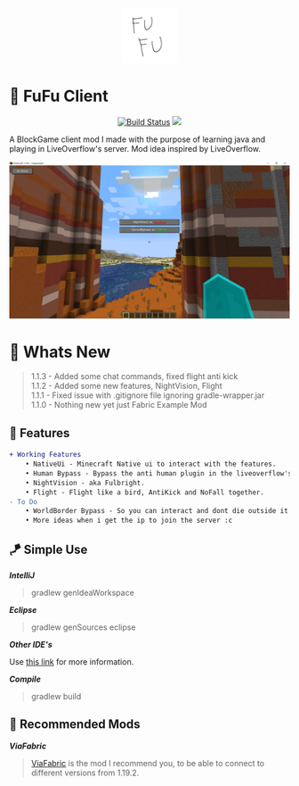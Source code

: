 <center><img style="height: 100px;" src="src/main/resources/assets/fufuclient/fufu.png"></center>


# 🎡 FuFu Client

<center>

[![Build Status](https://github.com/IMXNOOBX/FuFuClient/workflows/build/badge.svg?branch=main)](https://github.com/IMXNOOBX/FuFuClient/actions) <img src="https://img.shields.io/badge/minecraft-1.19.2-green.svg?style=flat&logo=github"></center>

A BlockGame client mod I made with the purpose of learning java and playing in LiveOverflow's server. Mod idea inspired by LiveOverflow.

<img src=".github/1.1.1.png">

# 📣 Whats New

> 1.1.3 - Added some chat commands, fixed flight anti kick<br>
> 1.1.2 - Added some new features, NightVision, Flight<br>
> 1.1.1 - Fixed issue with .gitignore file ignoring gradle-wrapper.jar<br>
> 1.1.0 - Nothing new yet just Fabric Example Mod

## 🔺 Features

```diff
+ Working Features 
	• NativeUi - Minecraft Native ui to interact with the features. 
	• Human Bypass - Bypass the anti human plugin in the liveoverflow's server .
	• NightVision - aka Fulbright.
	• Flight - Flight like a bird, AntiKick and NoFall together.
- To Do
    • WorldBorder Bypass - So you can interact and dont die outside it.
	• More ideas when i get the ip to join the server :c
```

## 🪁 Simple Use

***IntelliJ***

> gradlew genIdeaWorkspace

***Eclipse***

> gradlew genSources eclipse

***Other IDE's***

Use [this link](https://fabricmc.net/wiki/tutorial:setup) for more information.

***Compile***

> gradlew build

## 🎯 Recommended Mods

***ViaFabric***

> [ViaFabric](https://github.com/ViaVersion/ViaFabric) is the mod I recommend you, to be able to connect to different versions from 1.19.2.
